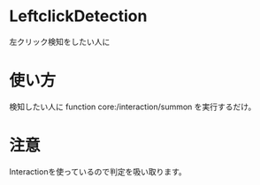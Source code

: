 # LeftclickDetection
左クリック検知をしたい人に

# 使い方
検知したい人に function core:/interaction/summon を実行するだけ。

# 注意
Interactionを使っているので判定を吸い取ります。
